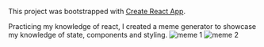 This project was bootstrapped with [Create React App](https://github.com/facebook/create-react-app).

Practicing my knowledge of react, I created a meme generator to showcase my knowledge of state, components and styling.
![meme 1](https://user-images.githubusercontent.com/62436782/163666989-c5fccee2-4d22-41a9-ac95-eb4477079f7a.PNG)
![meme 2](https://user-images.githubusercontent.com/62436782/163666994-c587206a-921e-4eb4-85fc-466b6d86075e.PNG)
